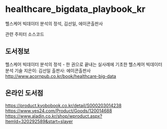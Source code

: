 # healthcare_bigdata_playbook_kr

헬스케어 빅데이터 분석의 정석, 김선일, 에이콘출판사

관련 주피터 소스코드

## 도서정보
헬스케어 빅데이터 분석의 정석 - 한 권으로 끝내는 실사례에 기초한 헬스케어 빅데이터 분석 기술
지은이: 김선일
출판사: 에이콘출판사
http://www.acornpub.co.kr/book/healthcare-big-data


## 온라인 도서점
https://product.kyobobook.co.kr/detail/S000203014238
https://www.yes24.com/Product/Goods/120014688
https://www.aladin.co.kr/shop/wproduct.aspx?ItemId=320292589&start=slayer

